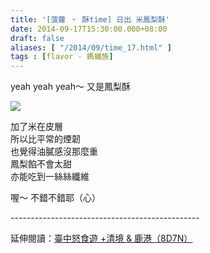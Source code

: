 ```yaml
---
title: '[菠蘿 ‧ 酥time] 日出 米鳳梨酥'
date: 2014-09-17T15:30:00.000+08:00
draft: false
aliases: [ "/2014/09/time_17.html" ]
tags : [flavor - 螞蟻族]
---
```


yeah yeah yeah～ 又是鳳梨酥  

![](/images/dawncakerice.jpg)

加了米在皮層  
所以比平常的煙韌  
也覺得油膩感沒那麼重  
鳳梨餡不會太甜  
亦能吃到一絲絲纖維  
  
喔～ 不錯不錯耶（心）

  
\-----------------------------------------------  
  
延伸閱讀：[臺中怒食遊 +清境 & 鹿港（8D7N）](https://hidie.net/taichung8d7n/)
